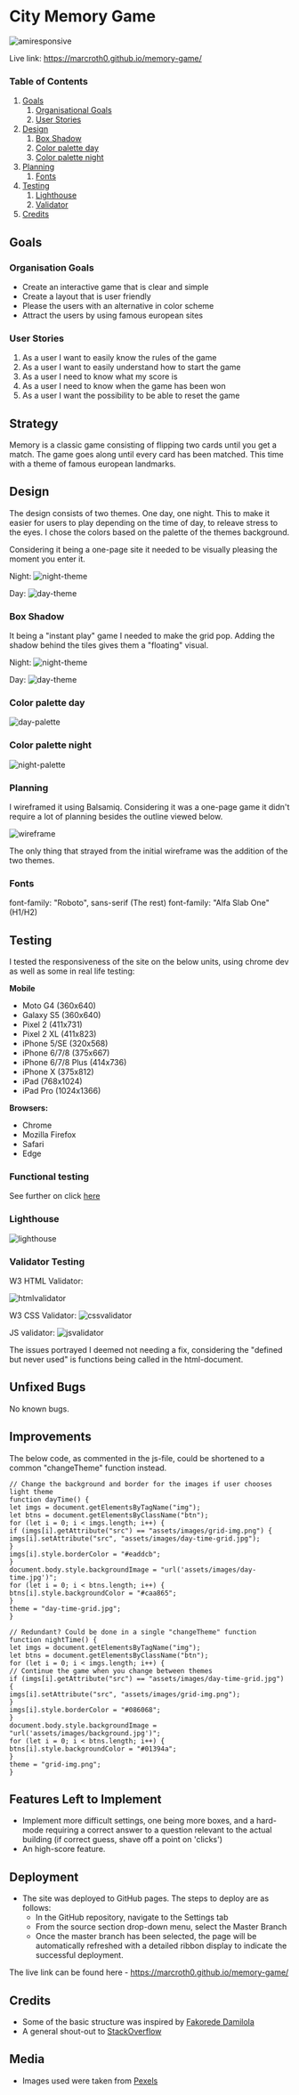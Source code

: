# City Memory Game

![amiresponsive](assets/images/responsive-readme.png)

Live link: https://marcroth0.github.io/memory-game/

### Table of Contents

1. [Goals](#goals)
    1. [Organisational Goals](#organisation-goals)
    2. [User Stories](#user-stories)
2. [Design](#design)
    1. [Box Shadow](#box-shadow)
    2. [Color palette day](#color-palette-day)
    3. [Color palette night](#color-palette-night)
3. [Planning](#planning)
    1. [Fonts](#fonts)
4. [Testing](#testing)
    1. [Lighthouse](#lighthouse)
    2. [Validator](#validator-testing)
5. [Credits](#credits)

## Goals

### Organisation Goals

-   Create an interactive game that is clear and simple
-   Create a layout that is user friendly
-   Please the users with an alternative in color scheme
-   Attract the users by using famous european sites

### User Stories

1. As a user I want to easily know the rules of the game
2. As a user I want to easily understand how to start the game
3. As a user I need to know what my score is
4. As a user I need to know when the game has been won
5. As a user I want the possibility to be able to reset the game

## Strategy

Memory is a classic game consisting of flipping two cards until you get a match. The game goes along until every card has been matched. This time with a theme of famous european landmarks.

## Design

The design consists of two themes. One day, one night. This to make it easier for users to play depending on the time of day, to releave stress to the eyes.
I chose the colors based on the palette of the themes background.

Considering it being a one-page site it needed to be visually pleasing the moment you enter it.

Night:
![night-theme](assets/images/night-readme.png)

Day:
![day-theme](assets/images/day-readme.png)

### Box Shadow

It being a "instant play" game I needed to make the grid pop. Adding the shadow behind the tiles gives them a "floating" visual.

Night:
![night-theme](assets/images/night-shadow-readme.png)

Day:
![day-theme](assets/images/day-shadow-readme.png)

### Color palette day

![day-palette](assets/images/day-palette.png)

### Color palette night

![night-palette](assets/images/night-palette.png)

### Planning

I wireframed it using Balsamiq. Considering it was a one-page game it didn't require a lot of planning besides the outline viewed below.

![wireframe](assets/images/readme-planning.png)

The only thing that strayed from the initial wireframe was the addition of the two themes.

### Fonts

font-family: "Roboto", sans-serif (The rest)
font-family: "Alfa Slab One" (H1/H2)

## Testing

I tested the responsiveness of the site on the below units, using chrome dev as well as some in real life testing:

**Mobile**

-   Moto G4 (360x640)
-   Galaxy S5 (360x640)
-   Pixel 2 (411x731)
-   Pixel 2 XL (411x823)
-   iPhone 5/SE (320x568)
-   iPhone 6/7/8 (375x667)
-   iPhone 6/7/8 Plus (414x736)
-   iPhone X (375x812)
-   iPad (768x1024)
-   iPad Pro (1024x1366)

**Browsers:**

-   Chrome
-   Mozilla Firefox
-   Safari
-   Edge

### Functional testing

See further on click [here](assets/testing.md)

### Lighthouse

![lighthouse](assets/images/lighthouse-memory-readme.png)

### Validator Testing

W3 HTML Validator:

![htmlvalidator](assets/images/html-validator-readme.png)

W3 CSS Validator:
![cssvalidator](assets/images/css-validator-readme.png)

JS validator:
![jsvalidator](assets/images/js-validator-readme.png)

The issues portrayed I deemed not needing a fix, considering the "defined but never used" is functions being called in the html-document.

## Unfixed Bugs

No known bugs.

## Improvements

The below code, as commented in the js-file, could be shortened to a common "changeTheme" function instead.

```
// Change the background and border for the images if user chooses light theme
function dayTime() {
let imgs = document.getElementsByTagName("img");
let btns = document.getElementsByClassName("btn");
for (let i = 0; i < imgs.length; i++) {
if (imgs[i].getAttribute("src") == "assets/images/grid-img.png") {
imgs[i].setAttribute("src", "assets/images/day-time-grid.jpg");
}
imgs[i].style.borderColor = "#eaddcb";
}
document.body.style.backgroundImage = "url('assets/images/day-time.jpg')";
for (let i = 0; i < btns.length; i++) {
btns[i].style.backgroundColor = "#caa865";
}
theme = "day-time-grid.jpg";
}

// Redundant? Could be done in a single "changeTheme" function
function nightTime() {
let imgs = document.getElementsByTagName("img");
let btns = document.getElementsByClassName("btn");
for (let i = 0; i < imgs.length; i++) {
// Continue the game when you change between themes
if (imgs[i].getAttribute("src") == "assets/images/day-time-grid.jpg") {
imgs[i].setAttribute("src", "assets/images/grid-img.png");
}
imgs[i].style.borderColor = "#086068";
}
document.body.style.backgroundImage = "url('assets/images/background.jpg')";
for (let i = 0; i < btns.length; i++) {
btns[i].style.backgroundColor = "#01394a";
}
theme = "grid-img.png";
}
```

## Features Left to Implement

-   Implement more difficult settings, one being more boxes, and a hard-mode requiring a correct answer to a question relevant to the actual building (if correct guess, shave off a point on 'clicks')
-   An high-score feature.

## Deployment

-   The site was deployed to GitHub pages. The steps to deploy are as follows:
    -   In the GitHub repository, navigate to the Settings tab
    -   From the source section drop-down menu, select the Master Branch
    -   Once the master branch has been selected, the page will be automatically refreshed with a detailed ribbon display to indicate the successful deployment.

The live link can be found here - https://marcroth0.github.io/memory-game/

## Credits

-   Some of the basic structure was inspired by [Fakorede Damilola](https://dev.to/fakorededamilola/create-a-memory-game-with-js-1l9j)
-   A general shout-out to [StackOverflow](https://stackoverflow.com/)

## Media

-   Images used were taken from [Pexels](https://www.pexels.com/photo/photo-of-skyline-at-night-3075993/)
